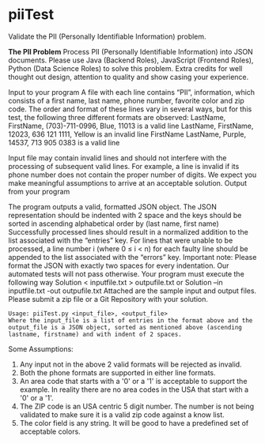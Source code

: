 # piiTest
Validate the PII (Personally Identifiable Information) problem.

**The PII Problem** 
Process PII (Personally Identifiable Information) into JSON documents. Please use Java (Backend Roles), JavaScript (Frontend Roles), Python (Data Science Roles) to solve this problem. Extra credits for well thought out design, attention to quality and show casing your experience.

Input to your program 
A file with each line contains “PII”, information, which consists of a first name, last name, phone number, favorite color and zip code. The order and format of these lines vary in several ways, but for this test, the following three different formats are observed: 
    LastName, FirstName, (703)-711-0996, Blue, 11013 is a valid line
    LastName, FirstName, 12023, 636 121 1111, Yellow is an invalid line
    FirstName LastName, Purple, 14537, 713 905 0383 is a valid line

Input file may contain invalid lines and should not interfere with the processing of subsequent valid lines. For example, a line is invalid if its phone number does not contain the proper number of digits. We expect you make meaningful assumptions to arrive at an acceptable solution. 
Output from your program

The program outputs a valid, formatted JSON object. The JSON representation should be indented with 2 space and the keys should be sorted in ascending alphabetical order by (last name, first name) 
Successfully processed lines should result in a normalized addition to the list associated with the “entries” key. For lines that were unable to be processed, a line number i (where 0 ≤ i < n) for each faulty line should be appended to the list associated with the “errors” key. 
Important note: Please format the JSON with exactly two spaces for every indentation. Our automated tests will not pass otherwise. Your program must execute the following way 
Solution < inputfile.txt > outpufile.txt or Solution –in inputfile.txt -out outpufile.txt Attached are the sample input and output files. Please submit a zip file or a Git Repository with your solution. 

    Usage: piiTest.py <input_file>, <output_file>
    Where the input_file is a list of entries in the format above and the output_file is a JSON object, sorted as mentioned above (ascending lastname, firstname) and with indent of 2 spaces.

Some Assumptions:
1. Any input not in the above 2 valid formats will be rejected as invalid.
2. Both the phone formats are supported in either line formats.
3. An area code that starts with a '0' or a '1' is acceptable to support the example. In reality there are no area codes in the USA that start with a '0' or a '1'.
4. The ZIP code is an USA centric 5 digit number. The number is not being validated to make sure it is a valid zip code against a know list.
5. The color field is any string. It will be good to have a predefined set of acceptable colors.
